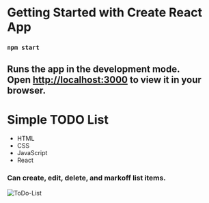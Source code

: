 # Getting Started with Create React App

### `npm start`

Runs the app in the development mode.\
Open [http://localhost:3000](http://localhost:3000) to view it in your browser.
---

# Simple TODO List
- HTML
- CSS
- JavaScript
- React

### Can create, edit, delete, and markoff list items.

![ToDo-List](https://user-images.githubusercontent.com/52841881/221083147-d84db7e0-7ce8-41ae-bf9d-5d765be9125b.png)

